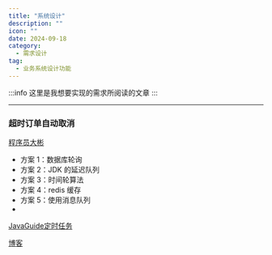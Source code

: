 ```yaml
---
title: "系统设计"
description: ""
icon: ""
date: 2024-09-18
category:
  - 需求设计
tag:
  - 业务系统设计功能
---
```


:::info
这里是我想要实现的需求所阅读的文章
:::

---
### 超时订单自动取消

[程序员大彬](https://topjavaer.cn/advance/system-design/2-order-timeout-auto-cancel.html)
- 方案 1：数据库轮询
- 方案 2：JDK 的延迟队列
- 方案 3：时间轮算法
- 方案 4：redis 缓存
- 方案 5：使用消息队列
- 
[JavaGuide定时任务](https://javaguide.cn/system-design/schedule-task.html)

[博客](https://www.cnblogs.com/dx-2021/p/14845934.html)